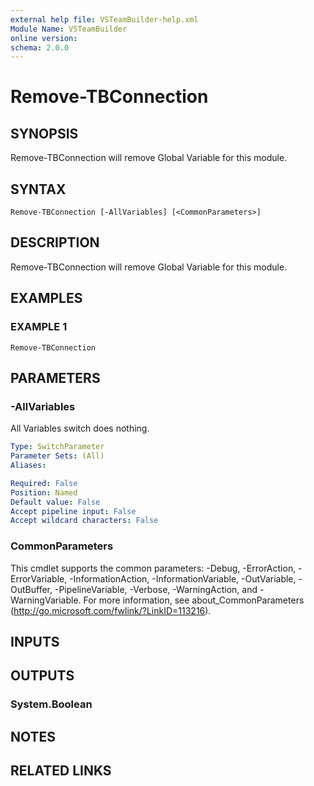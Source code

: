 ```yaml
---
external help file: VSTeamBuilder-help.xml
Module Name: VSTeamBuilder
online version:
schema: 2.0.0
---
```


# Remove-TBConnection

## SYNOPSIS
Remove-TBConnection will remove Global Variable for this module.

## SYNTAX

```
Remove-TBConnection [-AllVariables] [<CommonParameters>]
```

## DESCRIPTION
Remove-TBConnection will remove Global Variable for this module.

## EXAMPLES

### EXAMPLE 1
```
Remove-TBConnection
```

## PARAMETERS

### -AllVariables
All Variables switch does nothing.

```yaml
Type: SwitchParameter
Parameter Sets: (All)
Aliases:

Required: False
Position: Named
Default value: False
Accept pipeline input: False
Accept wildcard characters: False
```

### CommonParameters
This cmdlet supports the common parameters: -Debug, -ErrorAction, -ErrorVariable, -InformationAction, -InformationVariable, -OutVariable, -OutBuffer, -PipelineVariable, -Verbose, -WarningAction, and -WarningVariable. For more information, see about_CommonParameters (http://go.microsoft.com/fwlink/?LinkID=113216).

## INPUTS

## OUTPUTS

### System.Boolean

## NOTES

## RELATED LINKS
